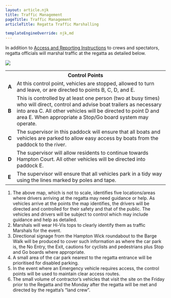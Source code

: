 ```yaml
---
layout: article.njk
title: Traffic Management
pageTitle: Traffic Management
articleTitle: Regatta Traffic Marshalling

templateEngineOverride: njk,md
---
```

<p>In addition to <a href="/instructions/">Access and Reporting Instructions</a> to crews and spectators, regatta officials will marshal traffic at the regatta as detailed below.</p>
<img src="/images/traffic.gif">
<table class="bluegrid textleft" width="100%" cellspacing="0" cellpadding="6">
  <tr>
  	<th colspan="2"><b>Control Points</b></th>
	</tr>
	<tr>
		<td><b>A</b></td>
		<td>At this control point, vehicles are stopped, allowed to turn and leave, or are directed to points B, C, D, and E.</td>
  </tr>
	<tr>
		<td><b>B</b></td>
    <td>This is controlled by at least one person (two at busy times) who will direct, control and advise boat trailers as necessary into area C. All other vehicles will be directed to point D and area E. When appropriate a Stop/Go board system may operate.</td>
  </tr>
	<tr>
		<td><b>C</b></td>
    <td>The supervisor in this paddock will ensure that all boats and vehicles are parked to allow easy access by boats from the paddock to the river.</td>
  </tr>
  <tr>
    <td><b>D</b></td>
    <td>The supervisor will allow residents to continue towards Hampton Court. All other vehicles will be directed into paddock E.</td>
  </tr>
	<tr>
		<td><b>E</b></td>
    <td>The supervisor will ensure that all vehicles park in a tidy way using the lines marked by poles and tape.</td>
  </tr>
</table> 
<div id="regulations">
		<ol>
          <li>The above map, which is not to scale, identifies five locations/areas where drivers arriving at the regatta may need guidance or help. As vehicles arrive at the points the map identifies, the drivers will be directed and controlled for their safety and that of the public. The vehicles and drivers will be subject to control which may include guidance and help as detailed.</li>
          <li>Marshals will wear Hi-Vis tops to clearly identify them as traffic Marshals for the event.</li>
		  <li>Directional signage from the Hampton Wick roundabout to the Barge Walk will be produced to cover such information as where the car park is, the No Entry, the Exit, cautions for cyclists and pedestrians plus Stop and Go boards where appropriate.</li>
		  <li>A small area of the car park nearest to the regatta entrance will be prioritised for disabled parking.</li>
		  <li>In the event where an Emergency vehicle requires access, the control points will be used to maintain clear access routes.</li>
		  <li>The small volume of contractor&#8217;s vehicles that visit the site on the Friday prior to the Regatta and the Monday after the regatta will be met and directed by the regatta&#8217;s &#8220;land crew&#8221;.
		  </li>
        </ol>
        </div>